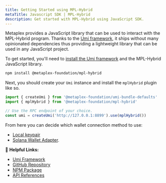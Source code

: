 ```yaml
---
title: Getting Started using MPL-Hybrid
metaTitle: Javascript SDK | MPL-Hybrid
description: Get started with MPL-Hybrid using JavaScript SDK.
---
```


Metaplex provides a JavaScript library that can be used to interact with the MPL-Hybrid program. Thanks to the [Umi framework](https://github.com/metaplex-foundation/mpl-hybrid), it ships without many opinionated dependencies thus providing a lightweight library that can be used in any JavaScript project.

To get started, you'll need to [install the Umi framework](https://github.com/metaplex-foundation/umi/blob/main/docs/installation.md) and the MPL-Hybrid JavaScript library.

```sh
npm install @metaplex-foundation/mpl-hybrid
```

Next, you should create your `Umi` instance and install the `mplHybrid` plugin like so.

```ts
import { createUmi } from '@metaplex-foundation/umi-bundle-defaults'
import { mplHybrid } from '@metaplex-foundation/mpl-hybrid'

// Use the RPC endpoint of your choice.
const umi = createUmi('http://127.0.0.1:8899').use(mplHybrid())
```

From here you can decide which wallet connection method to use:

- [Local keypair](/umi/connecting-to-umi#connecting-w-a-secret-key)
- [Solana Wallet Adapter](/umi/connecting-to-umi#connecting-w-wallet-adapter).

🔗 **Helpful Links:**

- [Umi Framework](https://github.com/metaplex-foundation/umi)
- [GitHub Repository](https://github.com/metaplex-foundation/mpl-hybrid)
- [NPM Package](https://www.npmjs.com/package/@metaplex-foundation/mpl-hybrid)
- [API References](https://mpl-hybrid.typedoc.metaplex.com/)
